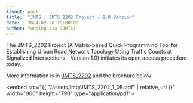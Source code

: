 ```yaml
---
layout: post
title:  "JMTS | JMTS_2202 Project - 1.0 Version"
date:   2024-02-26 19:00:00
author: Yunqing-Jia (JMTS)
---
```

<p>The JMTS_2202 Project (A Matrix-based Quick Programming Tool for Establishing Urban Road Network Topology Using Traffic Counts at Signalized Intersections - Version 1.0) initiates its open access procedure today.</p>

<p>More information is in <a href="https://yunqing-jia.github.io/JTRC/jmts/experience/#jmts_2202">JMTS_2202</a> and the brochure below:</p>

<embed src="{{ "/assets/img/JMTS_2202_1_0B.pdf" | relative_url }}" width="900" height="790" type="application/pdf">
